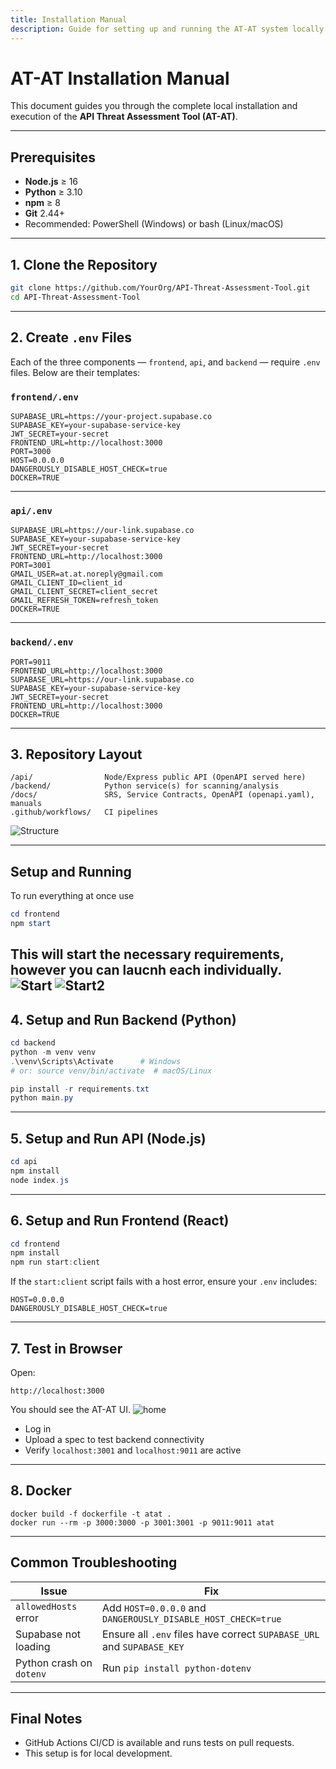```yaml
---
title: Installation Manual
description: Guide for setting up and running the AT-AT system locally.
---
```


# AT-AT Installation Manual

This document guides you through the complete local installation and execution of the **API Threat Assessment Tool (AT-AT)**.

---

## Prerequisites

- **Node.js** ≥ 16
- **Python** ≥ 3.10
- **npm** ≥ 8
- **Git** 2.44+
- Recommended: PowerShell (Windows) or bash (Linux/macOS)

---

## 1. Clone the Repository

```bash
git clone https://github.com/YourOrg/API-Threat-Assessment-Tool.git
cd API-Threat-Assessment-Tool
```

---

## 2. Create `.env` Files

Each of the three components — `frontend`, `api`, and `backend` — require `.env` files. Below are their templates:

### `frontend/.env`

```env
SUPABASE_URL=https://your-project.supabase.co
SUPABASE_KEY=your-supabase-service-key
JWT_SECRET=your-secret
FRONTEND_URL=http://localhost:3000
PORT=3000
HOST=0.0.0.0
DANGEROUSLY_DISABLE_HOST_CHECK=true
DOCKER=TRUE

```

---

### `api/.env`

```env
SUPABASE_URL=https://our-link.supabase.co
SUPABASE_KEY=your-supabase-service-key
JWT_SECRET=your-secret
FRONTEND_URL=http://localhost:3000
PORT=3001
GMAIL_USER=at.at.noreply@gmail.com
GMAIL_CLIENT_ID=client_id
GMAIL_CLIENT_SECRET=client_secret
GMAIL_REFRESH_TOKEN=refresh_token
DOCKER=TRUE

```

---

### `backend/.env`

```env
PORT=9011
FRONTEND_URL=http://localhost:3000
SUPABASE_URL=https://our-link.supabase.co
SUPABASE_KEY=your-supabase-service-key
JWT_SECRET=your-secret
FRONTEND_URL=http://localhost:3000
DOCKER=TRUE

```

---

## 3. Repository Layout
```/frontend/           React app
/api/                Node/Express public API (OpenAPI served here)
/backend/            Python service(s) for scanning/analysis
/docs/               SRS, Service Contracts, OpenAPI (openapi.yaml), manuals
.github/workflows/   CI pipelines
```
![Structure](/images/structure.PNG)

---
## Setup and Running
To run everything at once use
```powershell
cd frontend
npm start

```
This will start the necessary requirements, however you can laucnh each individually.
![Start](/images/start.PNG)
![Start2](/images/start2.PNG)
---

## 4. Setup and Run Backend (Python)

```powershell
cd backend
python -m venv venv
.\venv\Scripts\Activate      # Windows
# or: source venv/bin/activate  # macOS/Linux

pip install -r requirements.txt
python main.py
```

---



## 5. Setup and Run API (Node.js)

```powershell
cd api
npm install
node index.js
```

---

## 6. Setup and Run Frontend (React)

```powershell
cd frontend
npm install
npm run start:client
```

If the `start:client` script fails with a host error, ensure your `.env` includes:

```env
HOST=0.0.0.0
DANGEROUSLY_DISABLE_HOST_CHECK=true
```

---

## 7. Test in Browser

Open:

```
http://localhost:3000
```

You should see the AT-AT UI.
![home](/images/homei.PNG)

- Log in
- Upload a spec to test backend connectivity
- Verify `localhost:3001` and `localhost:9011` are active

---

## 8. Docker
```
docker build -f dockerfile -t atat .
docker run --rm -p 3000:3000 -p 3001:3001 -p 9011:9011 atat

```

---
## Common Troubleshooting

| Issue                        | Fix                                                                 |
|-----------------------------|----------------------------------------------------------------------|
| `allowedHosts` error        | Add `HOST=0.0.0.0` and `DANGEROUSLY_DISABLE_HOST_CHECK=true`         |
| Supabase not loading        | Ensure all `.env` files have correct `SUPABASE_URL` and `SUPABASE_KEY` |
| Python crash on `dotenv`    | Run `pip install python-dotenv`                                     |

---

## Final Notes

- GitHub Actions CI/CD is available and runs tests on pull requests.
- This setup is for local development.